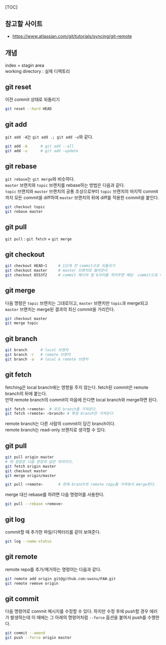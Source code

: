 [TOC]

## 참고할 사이트

* https://www.atlassian.com/git/tutorials/syncing/git-remote

## 개념

index = stagin area  
working directory : 실제 디렉토리

## git reset

이전 commit 상태로 되돌리기

~~~sh
git reset --hard HEAD
~~~

## git add

`git add -A`는 `git add .; git add -u`와 같다.

~~~sh
git add -A		# git add --all
git add -u		# git add -update
~~~

## git rebase

`git rebase`는 `git merge`와 비슷하다.  
`master` 브랜치와 `topic` 브랜치를 rebase하는 방법은 다음과 같다.  
`topic` 브랜치와 `master` 브랜치의 공통 조상으로부터 `topic` 브랜치의 마지막 commit까지 모든 commit을 diff하여 `master` 브랜치의 뒤에 diff를 적용한 commit을 붙인다.

~~~sh
git checkout topic
git rebase master
~~~

## git pull

`git pull` : `git fetch` + `git merge`

## git checkout

~~~sh
git checkout HEAD~1		# 1단계 전 commit으로 되돌리기
git checkout master		# master 브랜치로 돌아온다
git checkout 8553f2		# commit 해시의 앞 6자리를 적어주면 해당  commit으로 이동한다.
~~~

## git merge

다음 명령은 `topic` 브랜치는 그대로이고, `master` 브랜치만 `topic`과 merge되고 `master` 브랜치는 merge된 결과의 최신 commit을 가리킨다.

```sh
git checkout master
git merge topic
```

## git branch

```sh
git branch		# local 브랜치
git branch -r	# remote 브랜치
git branch -a	# local & remote 브랜치
```

## git fetch

fetching은 local branch에는 영향을 주지 않는다. fetch된 commit은 remote branch의 뒤에 붙는다.  
만약 remote branch의 commit이 마음에 든다면 local branch와 merge하면 된다.

```sh
git fetch <remote>	# 모든 branch를 가져온다.
git fetch <remote> <branch>	# 특정 branch만 가져온다.
```

remote branch는 다른 사람의 commit이 담긴 branch이다.  
remote branch는 read-only 브랜치로 생각할 수 있다.

## git pull

```sh
git pull origin master
# 위 문장은 다음 문장과 같은 의미이다.
git fetch origin master
git checkout master
git merge origin/master
```

```sh
git pull <remote>		# 현재 branch의 remote copy를 가져와서 merge한다.
```

merge 대신 rebase를 하려면 다음 명령어를 사용한다.

```sh
git pull --rebase <remove>
```
## git log

commit할 때 추가한 파일/디렉터리를 같이 보여준다.

```sh
git log --name-status
```

## git remote

remote repo를 추가/제거하는 명령어는 다음과 같다.

```sh
git remote add origin git@github.com:swsnu/FAW.git
git remote remove origin
```
## git commit

다음 명령어로 commit 메시지를 수정할 수 있다. 하지만 수정 후에 push할 경우 에러가 발생하는데 이 때에는 그 아래의 명령어처럼 `--force` 옵션을 붙여서 push를 수행한다.

```sh
git commit --amend
git push --force origin master
```



